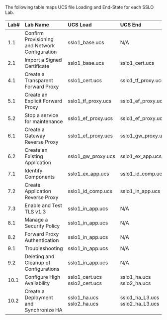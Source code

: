 The following table maps UCS file Loading and End-State for each SSLO Lab.

|Lab#|Lab Name|UCS Load|UCS End|
|:-----|:-----|:-----|:----|
|1.1|Confirm Provisioning and Network Configuration|sslo1_base.ucs| N/A |
|2.1|Import a Signed Certificate|sslo1_base.ucs|sslo1_cert.ucs|
|4.1|Create a Transparent Forward Proxy|sslo1_cert.ucs|sslo1_tf_proxy.ucs|
|5.1|Create an Explicit Forward Proxy|sslo1_tf_proxy.ucs|sslo1_ef_proxy.ucs|
|5.2|Stop a service for maintenance|sslo1_ef_proxy.ucs|sslo1_ef_proxy.ucs|
|6.1|Create a Gateway Reverse Proxy|sslo1_ef_proxy.ucs|sslo1_gw_proxy.ucs|
|6.2|Create an Existing Application|sslo1_gw_proxy.ucs|sslo1_ex_app.ucs|
|7.1|Identify Components|sslo1_ex_app.ucs|sslo1_id_comp.ucs|
|7.2|Create Application Reverse Proxy|sslo1_id_comp.ucs|sslo1_in_app.ucs|
|7.3|Enable and Test TLS v1.3|sslo1_in_app.ucs| N/A |
|8.1|Manage a Security Policy|sslo1_in_app.ucs| N/A |
|8.2|Forward Proxy Authentication|sslo1_in_app.ucs| N/A |
|9.1|Troubleshooting|sslo1_in_app.ucs|N/A|
|9.2|Deleting and Cleanup of Configurations|sslo1_in_app.ucs|N/A|
|10.1|Configure High Availability|sslo1_cert.ucs<br/>sslo2_cert.ucs|sslo1_ha.ucs<br/>sslo2_ha.ucs|
|10.2|Create a Deployment and Synchronize HA|sslo1_ha.ucs<br/>sslo2_ha.ucs|sslo1_ha_L3.ucs<br/>sslo2_ha_L3.ucs|
